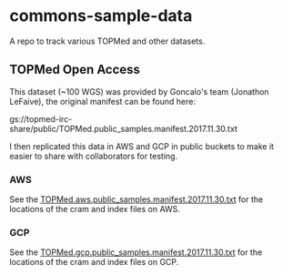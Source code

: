 # commons-sample-data

A repo to track various TOPMed and other datasets.

## TOPMed Open Access

This dataset (~100 WGS) was provided by Goncalo's team (Jonathon LeFaive), the original manifest can be found here:

gs://topmed-irc-share/public/TOPMed.public_samples.manifest.2017.11.30.txt

I then replicated this data in AWS and GCP in public buckets to make it easier to share with collaborators for testing.

### AWS

See the [TOPMed.aws.public_samples.manifest.2017.11.30.txt](topmed_open_access/TOPMed.aws.public_samples.manifest.2017.11.30.txt)
for the locations of the cram and index files on AWS.

### GCP

See the [TOPMed.gcp.public_samples.manifest.2017.11.30.txt](topmed_open_access/TOPMed.gcp.public_samples.manifest.2017.11.30.txt)
for the locations of the cram and index files on GCP.
